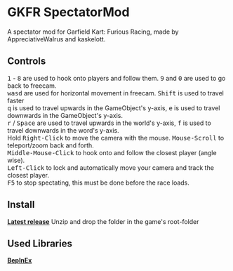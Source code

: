 # GKFR SpectatorMod
A spectator mod for Garfield Kart: Furious Racing, made by AppreciativeWalrus and kaskelott.

## Controls
<kbd>1</kbd> - <kbd>8</kbd> are used to hook onto players and follow them. <kbd>9</kbd> and <kbd>0</kbd> are used to go back to freecam. <br />
<kbd>w</kbd><kbd>a</kbd><kbd>s</kbd><kbd>d</kbd> are used for horizontal movement in freecam. <kbd>Shift</kbd> is used to travel faster <br />
<kbd>q</kbd> is used to travel upwards in the GameObject's y-axis, <kbd>e</kbd> is used to travel downwards in the GameObject's y-axis. <br />
<kbd>r</kbd> / <kbd>Space</kbd> are used to travel upwards in the world's y-axis, <kbd>f</kbd> is used to travel downwards in the word's y-axis. <br />
Hold <kbd>Right-Click</kbd> to move the camera with the mouse. <kbd>Mouse-Scroll</kbd> to teleport/zoom back and forth. <br />
<kbd>Middle-Mouse-Click</kbd> to hook onto and follow the closest player (angle wise). <br /> 
<kbd>Left-Click</kbd> to lock and automatically move your camera and track the closest player. <br />
<kbd>F5</kbd> to stop spectating, this must be done before the race loads.

## Install
**[Latest release](https://github.com/kaskelott/GKFR_SpectatorMod/releases)**
Unzip and drop the folder in the game's root-folder

## Used Libraries
**[BepInEx](https://github.com/BepInEx/BepInEx)**